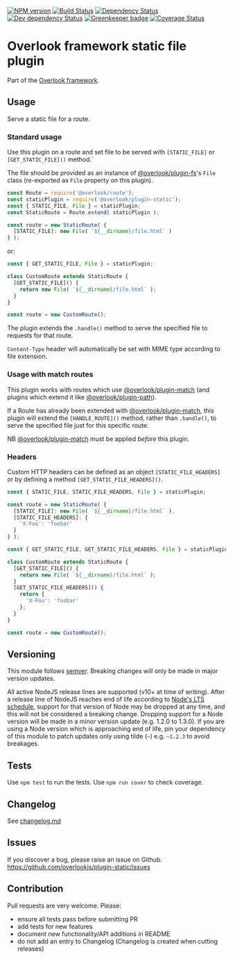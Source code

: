 [![NPM version](https://img.shields.io/npm/v/@overlook/plugin-static.svg)](https://www.npmjs.com/package/@overlook/plugin-static)
[![Build Status](https://img.shields.io/travis/overlookjs/plugin-static/master.svg)](https://travis-ci.org/overlookjs/plugin-static)
[![Dependency Status](https://img.shields.io/david/overlookjs/plugin-static.svg)](https://david-dm.org/overlookjs/plugin-static)
[![Dev dependency Status](https://img.shields.io/david/dev/overlookjs/plugin-static.svg)](https://david-dm.org/overlookjs/plugin-static)
[![Greenkeeper badge](https://badges.greenkeeper.io/overlookjs/plugin-static.svg)](https://greenkeeper.io/)
[![Coverage Status](https://img.shields.io/coveralls/overlookjs/plugin-static/master.svg)](https://coveralls.io/r/overlookjs/plugin-static)

# Overlook framework static file plugin

Part of the [Overlook framework](https://overlookjs.github.io/).

## Usage

Serve a static file for a route.

### Standard usage

Use this plugin on a route and set file to be served with `[STATIC_FILE]` or `[GET_STATIC_FILE]()` method.`

The file should be provided as an instance of [@overlook/plugin-fs](https://www.npmjs.com/package/@overlook/plugin-fs)'s `File` class (re-exported as `File` property on this plugin).

```js
const Route = require('@overlook/route');
const staticPlugin = require('@overlook/plugin-static');
const { STATIC_FILE, File } = staticPlugin;
const StaticRoute = Route.extend( staticPlugin );

const route = new StaticRoute( {
  [STATIC_FILE]: new File( `${__dirname}/file.html` )
} );
```

or:

```js
const { GET_STATIC_FILE, File } = staticPlugin;

class CustomRoute extends StaticRoute {
  [GET_STATIC_FILE]() {
    return new File( `${__dirname}/file.html` );
  }
}

const route = new CustomRoute();
```

The plugin extends the `.handle()` method to serve the specified file to requests for that route.

`Content-Type` header will automatically be set with MIME type according to file extension.

### Usage with match routes

This plugin works with routes which use [@overlook/plugin-match](https://www.npmjs.com/package/@overlook/plugin-match) (and plugins which extend it like [@overlook/plugin-path](https://www.npmjs.com/package/@overlook/plugin-path)).

If a Route has already been extended with [@overlook/plugin-match](https://www.npmjs.com/package/@overlook/plugin-match), this plugin will extend the `[HANDLE_ROUTE]()` method, rather than `.handle()`, to serve the specified file just for this specific route.

NB [@overlook/plugin-match](https://www.npmjs.com/package/@overlook/plugin-match) must be applied *before* this plugin.

### Headers

Custom HTTP headers can be defined as an object `[STATIC_FILE_HEADERS]` or by defining a method `[GET_STATIC_FILE_HEADERS]()`.

```js
const { STATIC_FILE, STATIC_FILE_HEADERS, File } = staticPlugin;

const route = new StaticRoute( {
  [STATIC_FILE]: new File( `${__dirname}/file.html` ),
  [STATIC_FILE_HEADERS]: {
    'X-Foo': 'foobar'
  }
} );
```

```js
const { GET_STATIC_FILE, GET_STATIC_FILE_HEADERS, File } = staticPlugin;

class CustomRoute extends StaticRoute {
  [GET_STATIC_FILE]() {
    return new File( `${__dirname}/file.html` );
  }
  [GET_STATIC_FILE_HEADERS]() {
    return {
      'X-Foo': 'foobar'
    };
  }
}

const route = new CustomRoute();
```

## Versioning

This module follows [semver](https://semver.org/). Breaking changes will only be made in major version updates.

All active NodeJS release lines are supported (v10+ at time of writing). After a release line of NodeJS reaches end of life according to [Node's LTS schedule](https://nodejs.org/en/about/releases/), support for that version of Node may be dropped at any time, and this will not be considered a breaking change. Dropping support for a Node version will be made in a minor version update (e.g. 1.2.0 to 1.3.0). If you are using a Node version which is approaching end of life, pin your dependency of this module to patch updates only using tilde (`~`) e.g. `~1.2.3` to avoid breakages.

## Tests

Use `npm test` to run the tests. Use `npm run cover` to check coverage.

## Changelog

See [changelog.md](https://github.com/overlookjs/plugin-static/blob/master/changelog.md)

## Issues

If you discover a bug, please raise an issue on Github. https://github.com/overlookjs/plugin-static/issues

## Contribution

Pull requests are very welcome. Please:

* ensure all tests pass before submitting PR
* add tests for new features
* document new functionality/API additions in README
* do not add an entry to Changelog (Changelog is created when cutting releases)
